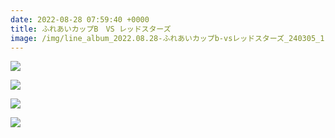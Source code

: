 ```yaml
---
date: 2022-08-28 07:59:40 +0000
title: ふれあいカップB　VS レッドスターズ
image: /img/line_album_2022.08.28-ふれあいカップb-vsレッドスターズ_240305_1.jpg
---
```

![](/img/line_album_2022.08.28-ふれあいカップb-vsレッドスターズ_240305_2.jpg)

![](/img/line_album_2022.08.28-ふれあいカップb-vsレッドスターズ_240305_3.jpg)

![](/img/line_album_2022.08.28-ふれあいカップb-vsレッドスターズ_240305_4.jpg)

![](/img/line_album_2022.08.28-ふれあいカップb-vsレッドスターズ_240305_5.jpg)
